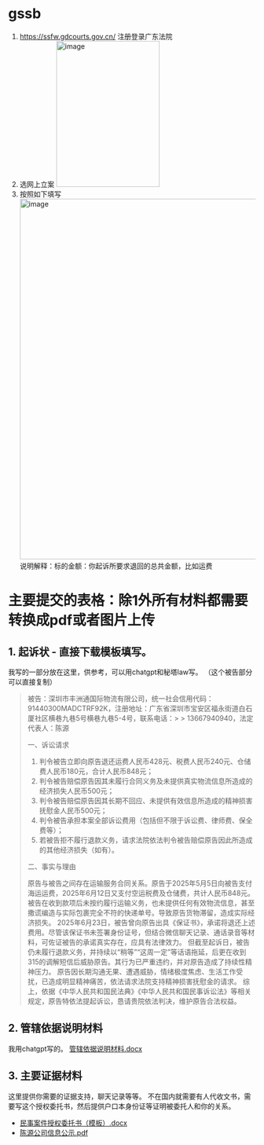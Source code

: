 # gssb
1. https://ssfw.gdcourts.gov.cn/ 注册登录广东法院
2. 选网上立案 <img width="210" height="297" alt="image" src="https://github.com/user-attachments/assets/61672fb4-c639-47e4-b1cb-fbec2e7b4e38" />
3. 按照如下填写<img width="1106" height="734" alt="image" src="https://github.com/user-attachments/assets/8c883b76-9ccf-48f4-b379-71ee3999cea5" />
说明解释：标的金额：你起诉所要求退回的总共金额，比如运费

# 主要提交的表格：除1外所有材料都需要转换成pdf或者图片上传
## 1. 起诉状 - 直接下载模板填写。
我写的一部分放在这里，供参考，可以用chatgpt和秘塔law写。
（这个被告部分可以直接复制）
> 
> 被告：深圳市丰洲通国际物流有限公司，统一社会信用代码：91440300MADCTRF92K，注册地址：广东省深圳市宝安区福永街道白石厦社区横巷九巷5号横巷九巷5-4号，联系电话：> > 13667940940，法定代表人：陈源
>
> 一、诉讼请求
> 1. 判令被告立即向原告退还运费人民币428元、税费人民币240元、仓储费人民币180元，合计人民币848元；
> 2. 判令被告赔偿原告因其未履行合同义务及未提供真实物流信息所造成的经济损失人民币500元；
> 3. 判令被告赔偿原告因其长期不回应、未提供有效信息所造成的精神损害抚慰金人民币500元；
> 4. 判令被告承担本案全部诉讼费用（包括但不限于诉讼费、律师费、保全费等）；
> 5. 若被告拒不履行退款义务，请求法院依法判令被告赔偿原告因此所造成的其他经济损失（如有）。
>
> 二、事实与理由
> 
> 原告与被告之间存在运输服务合同关系。原告于2025年5月5日向被告支付海运运费，2025年6月12日又支付空运税费及仓储费，共计人民币848元。被告在收到款项后未按约履行运输义务，也未提供任何有效物流信息，甚至撒谎编造与实际包裹完全不符的快递单号。导致原告货物滞留，造成实际经济损失。
> 2025年6月23日，被告曾向原告出具《保证书》，承诺将退还上述费用。尽管该保证书未签署身份证号，但结合微信聊天记录、通话录音等材料，可佐证被告的承诺真实存在，应具有法律效力。
> 但截至起诉日，被告仍未履行退款义务，并持续以“稍等”“这周一定”等话语拖延，后更在收到315的调解短信后威胁原告。其行为已严重违约，并对原告造成了持续性精神压力。
> 原告因长期沟通无果、遭遇威胁，情绪极度焦虑、生活工作受扰，已造成明显精神痛苦，依法请求法院支持精神损害抚慰金的请求。
> 综上，依据《中华人民共和国民法典》《中华人民共和国民事诉讼法》等相关规定，原告特依法提起诉讼，恳请贵院依法判决，维护原告合法权益。

## 2. 管辖依据说明材料
我用chatgpt写的。
[管辖依据说明材料.docx](https://github.com/user-attachments/files/21356566/default.docx)

## 3. 主要证据材料
这里提供你需要的证据支持，聊天记录等等。
不在国内就需要有人代收文书，需要写这个授权委托书，然后提供户口本身份证等证明被委托人和你的关系。
- [民事案件授权委托书（模板）.docx](https://github.com/user-attachments/files/21356530/default.docx)
- [陈源公司信息公示.pdf](https://github.com/user-attachments/files/21356298/default.pdf)
